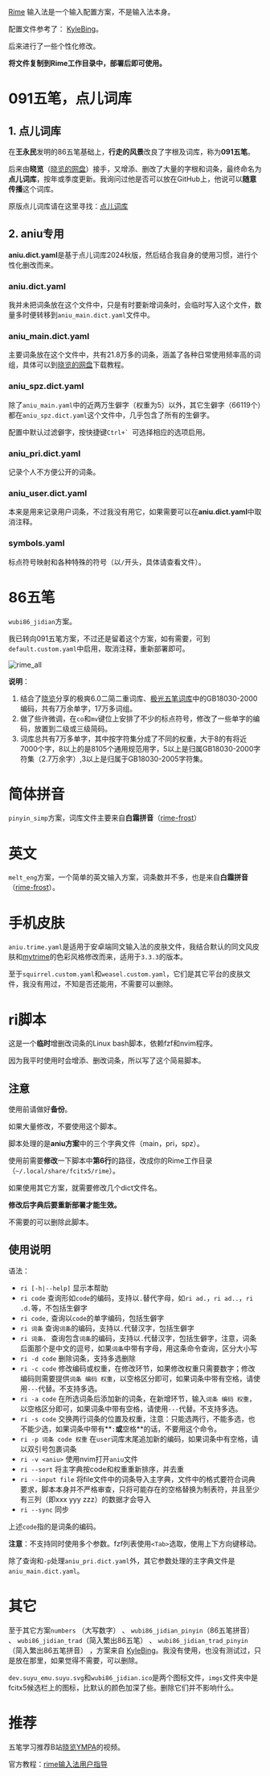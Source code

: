 [Rime](https://rime.im/) 输入法是一个输入配置方案，不是输入法本身。

配置文件参考了： [KyleBing](https://github.com/KyleBing/wubi-jidan-dict)。

后来进行了一些个性化修改。

**将文件复制到Rime工作目录中，部署后即可使用。**

# 091五笔，点儿词库

## 1. 点儿词库
在**王永民**发明的86五笔基础上，**行走的风景**改良了字根及词库，称为**091五笔**。

后来由**晓览**（[晓览的网盘](http://gaokuan.ysepan.com/)）接手，又增添、删改了大量的字根和词条，最终命名为**点儿词库**，按年或季度更新。我询问过他是否可以放在GitHub上，他说可以**随意传播**这个词库。

原版点儿词库请在这里寻找：[点儿词库](https://github.com/goodaniu/rime-wubi091)


## 2. aniu专用
**aniu.dict.yaml**是基于点儿词库2024秋版，然后结合我自身的使用习惯，进行个性化删改而来。

### aniu.dict.yaml
我并未把词条放在这个文件中，只是有时要新增词条时，会临时写入这个文件，数量多时便转移到`aniu_main.dict.yaml`文件中。

### aniu_main.dict.yaml
主要词条放在这个文件中，共有21.8万多的词条，涵盖了各种日常使用频率高的词组，具体可以到[晓览的网盘](http://gaokuan.ysepan.com/)下载教程。

### aniu_spz.dict.yaml
除了`aniu_main.yaml`中的近两万生僻字（权重为5）以外，其它生僻字（66119个）都在`aniu_spz.dict.yaml`这个文件中，几乎包含了所有的生僻字。

配置中默认过滤僻字，按快捷键``Ctrl+` ``可选择相应的选项启用。

### aniu_pri.dict.yaml
记录个人不方便公开的词条。

### aniu_user.dict.yaml
本来是用来记录用户词条，不过我没有用它，如果需要可以在**aniu.dict.yaml**中取消注释。

### symbols.yaml
标点符号映射和各种特殊的符号（以`/`开头，具体请查看文件）。

# 86五笔
`wubi86_jidian`方案。

我已转向091五笔方案，不过还是留着这个方案，如有需要，可到`default.custom.yaml`中启用，取消注释，重新部署即可。

![rime_all](https://github.com/KyleBing/rime-wubi86-jidian/assets/12215982/710c7e80-1660-48f1-bcc5-157c6bd3f662)

**说明**：
1. 结合了[晓览](http://gaokuan.ysepan.com/)分享的极爽6.0二简二重词库、[极光五笔词库](https://gitee.com/jack2583/wubi-tables.git)中的GB18030-2000编码，共有7万余单字，17万多词组。
2. 做了些许微调，在`co`和`mv`键位上安排了不少的标点符号，修改了一些单字的编码，放置到二级或三级简码。
3. 词库总共有7万多单字，其中按字符集分成了不同的权重，大于8的有将近7000个字，8以上的是8105个通用规范用字，5以上是归属GB18030-2000字符集（2.7万余字）,3以上是归属于GB18030-2005字符集。

 # 简体拼音
 `pinyin_simp`方案，词库文件主要来自**白霜拼音**（[rime-frost](https://github.com/gaboolic/rime-frost)）

 # 英文
 `melt_eng`方案，一个简单的英文输入方案，词条数并不多，也是来自**白霜拼音**（[rime-frost](https://github.com/gaboolic/rime-frost)）。

 # 手机皮肤
 `aniu.trime.yaml`是适用于安卓端同文输入法的皮肤文件，我结合默认的同文风皮肤和[mytrime](https://github.com/chwt163/mytrime)的色彩风格修改而来，适用于`3.3.3`的版本。

 至于`squirrel.custom.yaml`和`weasel.custom.yaml`，它们是其它平台的皮肤文件，我没有用过，不知是否还能用，不需要可以删除。

 # ri脚本
 这是一个**临时**增删改词条的Linux bash脚本，依赖fzf和nvim程序。

 因为我平时使用时会增添、删改词条，所以写了这个简易脚本。
 
 ## 注意
 使用前请做好**备份**。

 如果大量修改，不要使用这个脚本。

 脚本处理的是**aniu方案**中的三个字典文件（main，pri，spz）。

 使用前需要**修改**一下脚本中**第6行**的路径，改成你的Rime工作目录（`~/.local/share/fcitx5/rime`）。

 如果使用其它方案，就需要修改几个dict文件名。

 **修改后字典后要重新部署才能生效。**

 不需要的可以删除此脚本。

 ## 使用说明
 
语法：

- `ri [-h|--help]`  显示本帮助
- `ri code`         查询形如`code`的编码，支持以`.`替代字母，如`ri ad.`，`ri ad..`，`ri .d.`等，不包括生僻字
- `ri code,`        查询以`code`的单字编码，包括生僻字
- `ri 词条`         查询`词条`的编码，支持以`.`代替汉字，包括生僻字
- `ri 词条，`       查询包含`词条`的编码，支持以`.`代替汉字，包括生僻字，注意，词条后面那个是中文的逗号，如果`词条`中带有字母，用这条命令查询，区分大小写
- `ri -d code`      删除词条，支持多选删除
- `ri -c code`      修改编码或权重，在修改环节，如果修改权重只需要数字；修改编码则需要提供`词条 编码 权重`，以空格区分即可，如果词条中带有空格，请使用`---`代替。不支持多选。
- `ri -a code`      在所选词条后添加新的词条，在新增环节，输入`词条 编码 权重`，以空格区分即可，如果词条中带有空格，请使用`---`代替。不支持多选。
- `ri -s code`       交换两行词条的位置及权重，注意：只能选两行，不能多选，也不能少选，如果词条中带有**`:`**或**空格**的话，不要用这个命令。
- `ri -p 词条 code 权重`    在`user`词库末尾追加新的编码，如果词条中有空格，请以双引号包裹词条
- `ri -v <aniu>`    使用nvim打开`aniu`文件
- `ri --sort`       将主字典按code和权重重新排序，并去重
- `ri --input file`      将file文件中的词条导入主字典，文件中的格式要符合词典要求，脚本本身并不严格审查，只将可能存在的空格替换为制表符，并且至少有三列（即xxx yyy zzz）的数据才会导入
- `ri --sync`       同步

上述`code`指的是词条的编码。

**注意**：不支持同时使用多个参数。fzf列表使用`<Tab>`选取，使用上下方向键移动。

除了查询和`-p`处理`aniu_pri.dict.yaml`外，其它参数处理的主字典文件是`aniu_main.dict.yaml`。

 # 其它
 至于其它方案`numbers` （大写数字） 、 `wubi86_jidian_pinyin`（86五笔拼音） 、 `wubi86_jidian_trad`（简入繁出86五笔） 、 `wubi86_jidian_trad_pinyin`（简入繁出86五笔拼音） ，方案来自 [KyleBing](https://github.com/KyleBing/wubi-jidan-dict)。我没有使用，也没有测试过，只是放在那里，如果觉得不需要，可以删除。

 `dev.suyu_emu.suyu.svg`和`wubi86_jidian.ico`是两个图标文件，`imgs`文件夹中是fcitx5候选栏上的图标，比默认的颜色加深了些。删除它们并不影响什么。

 # 推荐
五笔学习推荐B站[晓览YMPA](https://space.bilibili.com/108585624)的视频。

官方教程：[rime输入法用户指导](https://github.com/rime/home/wiki/UserGuide)
